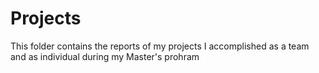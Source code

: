 # Projects
This folder contains the reports of my projects I accomplished as a team and as individual during my Master's prohram
